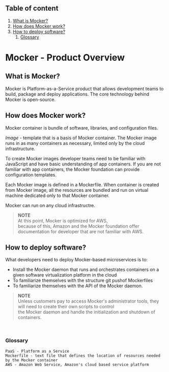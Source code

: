 <!-- this is product brief targeted to developer -->
<!-- omit in toc -->
## Table of content
1. [What is Mocker?](#what-is-mocker)
2. [How does Mocker work?](#how-does-mocker-work)
3. [How to deploy software?](#how-to-deploy-software)
   1. [Glossary](#glossary)

<!-- omit in toc -->
# Mocker - Product Overview

## What is Mocker?

Mocker is Platform-as-a-Service product that allows development teams to build, package and deploy applications. The core technology behind Mocker is open-source.

## How does Mocker work?

Mocker container is bundle of software, libraries, and configuration files. 

*Image* - template that is a basis of Mocker container. The Mocker image runs in as many containers as necessary, limited only by the cloud infrastructure.

To create Mocker images developer teams need to be familiar with JavaScript and have basic understanding of app containers. If you are not familiar with app containers, the Mocker foundation can  provide configuration templates.

Each Mocker image is defined in a Mockerfile. When container is created from Mocker image, all the resources are bundled and run on virtual machine dedicated only to that Mocker container.

Mocker can run on any cloud infrastructre.
>**NOTE**\
>At this point, Mocker is optimized for AWS, \
>because of this, Amazon and the Mocker foundation offer documentation for developer that are not familiar with AWS. 

## How to deploy software?

What developers need to deploy Mocker-based microservices is to: 
- Install the Mocker daemon that runs and orchestrates containers on a given software virtualization platform in the cloud
- To familiarize themselves with the structure git pushof Mockerfiles 
- To familiarize themselves with the API of the Mocker daemon.

>**NOTE**\
>Unless customers pay to access Mocker's administrator tools, they will need to create their own scripts to control\
> the Mocker daemon and handle the initialization and shutdown of containers.

<br>

### Glossary

```
PaaS - Platform as a Service
Mockerfile - text file that defines the location of resources needed by the Mocker container
AWS - Amazon Web Service, Amazon's cloud based service platform
```